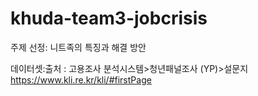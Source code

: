 # khuda-team3-jobcrisis
주제 선정: 니트족의 특징과 해결 방안

데이터셋:출처 : 고용조사 분석시스템>청년패널조사 (YP)>설문지
                https://www.kli.re.kr/kli/#firstPage
